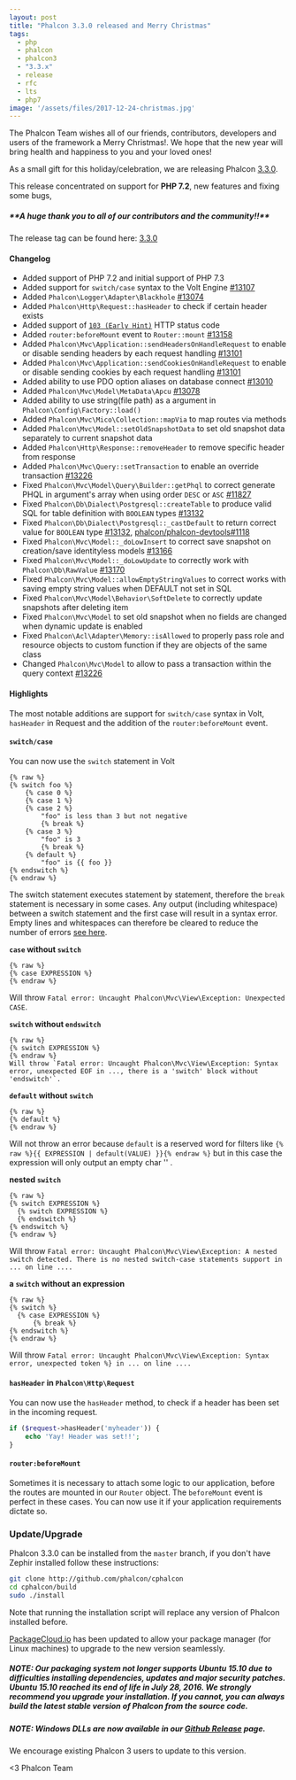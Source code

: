 ```yaml
---
layout: post
title: "Phalcon 3.3.0 released and Merry Christmas"
tags: 
  - php
  - phalcon
  - phalcon3
  - "3.3.x"
  - release
  - rfc
  - lts
  - php7
image: '/assets/files/2017-12-24-christmas.jpg'
---
```

The Phalcon Team wishes all of our friends, contributors, developers and users of the framework a Merry Christmas!. We hope that the new year will bring health and happiness to you and your loved ones!

As a small gift for this holiday/celebration, we are releasing Phalcon [3.3.0](https://github.com/phalcon/cphalcon/releases/tag/v3.3.0).
<!--more-->
This release concentrated on support for **PHP 7.2**, new features and fixing some bugs,

<h5 class="alert alert-warning">
**A huge thank you to all of our contributors and the community!!**
</h5>

The release tag can be found here: [3.3.0](https://github.com/phalcon/cphalcon/releases/tag/v3.3.0)

#### Changelog
- Added support of PHP 7.2 and initial support of PHP 7.3
- Added support for `switch/case` syntax to the Volt Engine [#13107](https://github.com/phalcon/cphalcon/issues/13107)
- Added `Phalcon\Logger\Adapter\Blackhole` [#13074](https://github.com/phalcon/cphalcon/issues/13074)
- Added `Phalcon\Http\Request::hasHeader` to check if certain header exists
- Added support of [`103 (Early Hint)`](https://datatracker.ietf.org/doc/draft-ietf-httpbis-early-hints) HTTP status code
- Added `router:beforeMount` event to `Router::mount` [#13158](https://github.com/phalcon/cphalcon/issues/13158)
- Added `Phalcon\Mvc\Application::sendHeadersOnHandleRequest` to enable or disable sending headers by each request handling [#13101](https://github.com/phalcon/cphalcon/issues/13101)
- Added `Phalcon\Mvc\Application::sendCookiesOnHandleRequest` to enable or disable sending cookies by each request handling [#13101](https://github.com/phalcon/cphalcon/issues/13101)
- Added ability to use PDO option aliases on database connect [#13010](https://github.com/phalcon/cphalcon/issues/13010)
- Added `Phalcon\Mvc\Model\MetaData\Apcu` [#13078](https://github.com/phalcon/cphalcon/issues/13078)
- Added ability to use string(file path) as a argument in `Phalcon\Config\Factory::load()`
- Added `Phalcon\Mvc\Mico\Collection::mapVia` to map routes via methods
- Added `Phalcon\Mvc\Model::setOldSnapshotData` to set old snapshot data separately to current snapshot data
- Added `Phalcon\Http\Response::removeHeader` to remove specific header from response
- Added `Phalcon\Mvc\Query::setTransaction` to enable an override transaction [#13226](https://github.com/phalcon/cphalcon/issues/13226)
- Fixed `Phalcon\Mvc\Model\Query\Builder::getPhql` to correct generate PHQL in argument's array when using order `DESC` or `ASC` [#11827](https://github.com/phalcon/cphalcon/issues/11827)
- Fixed `Phalcon\Db\Dialect\Postgresql::createTable` to produce valid SQL for table definition with `BOOLEAN` types [#13132](https://github.com/phalcon/cphalcon/issues/13132)
- Fixed `Phalcon\Db\Dialect\Postgresql::_castDefault` to return correct value for `BOOLEAN` type [#13132](https://github.com/phalcon/cphalcon/issues/13132), [phalcon/phalcon-devtools#1118](https://github.com/phalcon/phalcon-devtools/issues/1118)
- Fixed `Phalcon\Mvc\Model::_doLowInsert` to correct save snapshot on creation/save identityless models [#13166](https://github.com/phalcon/cphalcon/issues/13166)
- Fixed `Phalcon\Mvc\Model::_doLowUpdate` to correctly work with `Phalcon\Db\RawValue` [#13170](https://github.com/phalcon/cphalcon/issues/13170)
- Fixed `Phalcon\Mvc\Model::allowEmptyStringValues` to correct works with saving empty string values when DEFAULT not set in SQL
- Fixed `Phalcon\Mvc\Model\Behavior\SoftDelete` to correctly update snapshots after deleting item
- Fixed `Phalcon\Mvc\Model` to set old snapshot when no fields are changed when dynamic update is enabled
- Fixed `Phalcon\Acl\Adapter\Memory::isAllowed` to properly pass role and resource objects to custom function if they are objects of the same class
- Changed `Phalcon\Mvc\Model` to allow to pass a transaction within the query context [#13226](https://github.com/phalcon/cphalcon/issues/13226)

#### Highlights
The most notable additions are support for `switch/case` syntax in Volt, `hasHeader` in Request and the addition of the `router:beforeMount` event.

#### `switch/case`
You can now use the `switch` statement in Volt

```twig
{% raw %}
{% switch foo %}
    {% case 0 %}
    {% case 1 %}
    {% case 2 %}
        "foo" is less than 3 but not negative
        {% break %}
    {% case 3 %}
        "foo" is 3
        {% break %}
    {% default %}
        "foo" is {{ foo }}
{% endswitch %}
{% endraw %}
```

The switch statement executes statement by statement, therefore the `break` statement is necessary in some cases. Any output (including whitespace) between a switch statement and the first case will result in a syntax error. Empty lines and whitespaces can therefore be cleared to reduce the number of errors [see here](http://php.net/control-structures.alternative-syntax).

**`case` without `switch`**
```twig
{% raw %}
{% case EXPRESSION %}
{% endraw %}
```
Will throw `Fatal error: Uncaught Phalcon\Mvc\View\Exception: Unexpected CASE`.

**`switch` without `endswitch`**
```twig
{% raw %}
{% switch EXPRESSION %}
{% endraw %}
Will throw `Fatal error: Uncaught Phalcon\Mvc\View\Exception: Syntax error, unexpected EOF in ..., there is a 'switch' block without 'endswitch'`.
```

**`default` without `switch`**
```twig
{% raw %}
{% default %}
{% endraw %}
```
Will not throw an error because `default` is a reserved word for filters like `{% raw %}{{ EXPRESSION | default(VALUE) }}{% endraw %}` but in this case the expression will only output an empty char '' .

**nested `switch`**
```twig
{% raw %}
{% switch EXPRESSION %}
  {% switch EXPRESSION %}
  {% endswitch %}
{% endswitch %}
{% endraw %}
```

Will throw `Fatal error: Uncaught Phalcon\Mvc\View\Exception: A nested switch detected. There is no nested switch-case statements support in ... on line ....`

**a `switch` without an expression**
```twig
{% raw %}
{% switch %}
  {% case EXPRESSION %}
      {% break %}
{% endswitch %}
{% endraw %}
```

Will throw `Fatal error: Uncaught Phalcon\Mvc\View\Exception: Syntax error, unexpected token %} in ... on line ....`

#### `hasHeader` in `Phalcon\Http\Request`
You can now use the `hasHeader` method, to check if a header has been set in the incoming request.

```php
if ($request->hasHeader('myheader')) {
    echo 'Yay! Header was set!!';
}
```

#### `router:beforeMount`
Sometimes it is necessary to attach some logic to our application, before the routes are mounted in our `Router` object. The `beforeMount` event is perfect in these cases. You can now use it if your application requirements dictate so.

### Update/Upgrade
Phalcon 3.3.0 can be installed from the `master` branch, if you don't have Zephir installed follow these instructions:

```sh
git clone http://github.com/phalcon/cphalcon
cd cphalcon/build
sudo ./install
```

Note that running the installation script will replace any version of Phalcon installed before.

[PackageCloud.io](https://packagecloud.io/phalcon/stable) has been updated to allow your package manager (for Linux machines) to upgrade to the new version seamlessly.

<h5 class="alert alert-danger">
<strong>NOTE</strong>: Our packaging system not longer supports Ubuntu 15.10 due to difficulties installing dependencies, updates and major security patches. Ubuntu 15.10 reached its end of life in July 28, 2016. We strongly recommend you upgrade your installation. If you cannot, you can always build the latest stable version of Phalcon from the source code.
</h5>

<h5 class="alert alert-danger">
<strong>NOTE</strong>: Windows DLLs are now available in our <a href="https://github.com/phalcon/cphalcon/releases/tag/v3.3.0">Github Release</a> page.
</h5>

We encourage existing Phalcon 3 users to update to this version.


<3 Phalcon Team

